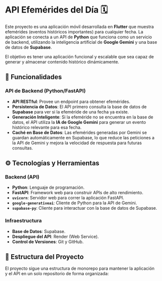 # API Efemérides del Día 🗓️

Este proyecto es una aplicación móvil desarrollada en **Flutter** que muestra efemérides (eventos históricos importantes) para cualquier fecha. La aplicación se conecta a un API de **Python** que funciona como un servicio de backend, utilizando la inteligencia artificial de **Google Gemini** y una base de datos de **Supabase**.

El objetivo es tener una aplicación funcional y escalable que sea capaz de generar y almacenar contenido histórico dinámicamente.

## 🚀 Funcionalidades

### **API de Backend (Python/FastAPI)**
* **API RESTful**: Provee un endpoint para obtener efemérides.
* **Persistencia de Datos**: El API primero consulta la base de datos de **Supabase** para ver si la efeméride de una fecha ya existe.
* **Generación Inteligente**: Si la efeméride no se encuentra en la base de datos, el API utiliza la **IA de Google Gemini** para generar un evento histórico relevante para esa fecha.
* **Caché en Base de Datos**: Las efemérides generadas por Gemini se guardan automáticamente en Supabase, lo que reduce las peticiones a la API de Gemini y mejora la velocidad de respuesta para futuras consultas.


## ⚙️ Tecnologías y Herramientas

### **Backend (API)**
* **Python**: Lenguaje de programación.
* **FastAPI**: Framework web para construir APIs de alto rendimiento.
* **`uvicorn`**: Servidor web para correr la aplicación FastAPI.
* **`google-generativeai`**: Cliente de Python para la API de Gemini.
* **`supabase-py`**: Cliente para interactuar con la base de datos de Supabase.

### **Infraestructura**
* **Base de Datos**: Supabase.
* **Despliegue del API**: Render (Web Service).
* **Control de Versiones**: Git y GitHub.

## 📂 Estructura del Proyecto

El proyecto sigue una estructura de monorepo para mantener la aplicación y el API en un solo repositorio de forma organizada: